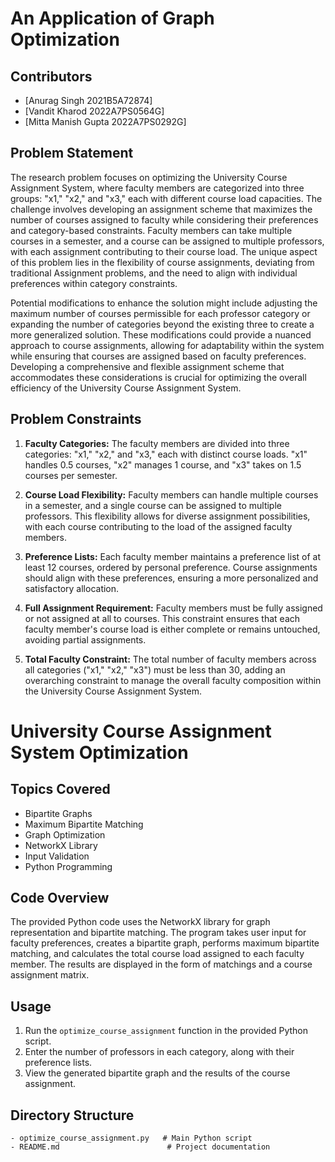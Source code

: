 # An Application of Graph Optimization


## Contributors
- [Anurag Singh 2021B5A72874]
- [Vandit Kharod 2022A7PS0564G]
- [Mitta Manish Gupta 2022A7PS0292G]


## Problem Statement

The research problem focuses on optimizing the University Course Assignment System, where faculty members are categorized into three groups: "x1," "x2," and "x3," each with different course load capacities. The challenge involves developing an assignment scheme that maximizes the number of courses assigned to faculty while considering their preferences and category-based constraints. Faculty members can take multiple courses in a semester, and a course can be assigned to multiple professors, with each assignment contributing to their course load. The unique aspect of this problem lies in the flexibility of course assignments, deviating from traditional Assignment problems, and the need to align with individual preferences within category constraints.

Potential modifications to enhance the solution might include adjusting the maximum number of courses permissible for each professor category or expanding the number of categories beyond the existing three to create a more generalized solution. These modifications could provide a nuanced approach to course assignments, allowing for adaptability within the system while ensuring that courses are assigned based on faculty preferences. Developing a comprehensive and flexible assignment scheme that accommodates these considerations is crucial for optimizing the overall efficiency of the University Course Assignment System.


## Problem Constraints

1. **Faculty Categories:** The faculty members are divided into three categories: "x1," "x2," and "x3," each with distinct course loads. "x1" handles 0.5 courses, "x2" manages 1 course, and "x3" takes on 1.5 courses per semester.

2. **Course Load Flexibility:** Faculty members can handle multiple courses in a semester, and a single course can be assigned to multiple professors. This flexibility allows for diverse assignment possibilities, with each course contributing to the load of the assigned faculty members.

3. **Preference Lists:** Each faculty member maintains a preference list of at least 12 courses, ordered by personal preference. Course assignments should align with these preferences, ensuring a more personalized and satisfactory allocation.

4. **Full Assignment Requirement:** Faculty members must be fully assigned or not assigned at all to courses. This constraint ensures that each faculty member's course load is either complete or remains untouched, avoiding partial assignments.

5. **Total Faculty Constraint:** The total number of faculty members across all categories ("x1," "x2," "x3") must be less than 30, adding an overarching constraint to manage the overall faculty composition within the University Course Assignment System.
# University Course Assignment System Optimization


## Topics Covered
- Bipartite Graphs
- Maximum Bipartite Matching
- Graph Optimization
- NetworkX Library
- Input Validation
- Python Programming


## Code Overview

The provided Python code uses the NetworkX library for graph representation and bipartite matching. The program takes user input for faculty preferences, creates a bipartite graph, performs maximum bipartite matching, and calculates the total course load assigned to each faculty member. The results are displayed in the form of matchings and a course assignment matrix.


## Usage

1. Run the `optimize_course_assignment` function in the provided Python script.
2. Enter the number of professors in each category, along with their preference lists.
3. View the generated bipartite graph and the results of the course assignment.


## Directory Structure

```plaintext
- optimize_course_assignment.py   # Main Python script
- README.md                        # Project documentation

